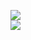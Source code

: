 [![](https://img.shields.io/badge/Made%20With-Github%20Spray-lightgrey.svg?style=for-the-badge&logo=github)](https://github.com/Annihil/github-spray#8163)  
[![](https://i.imgur.com/2DrTn0Z.gif)](https://github.com/Annihil/github-spray)